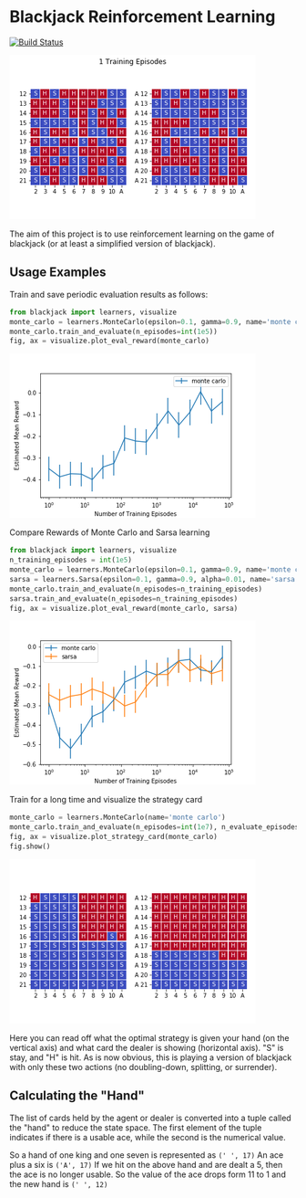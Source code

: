 # Blackjack Reinforcement Learning

[![Build Status](https://travis-ci.com/henighan/blackjack-rl.svg?branch=master)](https://travis-ci.com/henighan/blackjack-rl)

![Alt Text](./imgs/strategy_card.gif)

The aim of this project is to use reinforcement learning on the game of blackjack (or at least a simplified version of blackjack).


## Usage Examples
Train and save periodic evaluation results as follows:
```python
from blackjack import learners, visualize
monte_carlo = learners.MonteCarlo(epsilon=0.1, gamma=0.9, name='monte carlo')
monte_carlo.train_and_evaluate(n_episodes=int(1e5))
fig, ax = visualize.plot_eval_reward(monte_carlo)
```

![Alt Text](./imgs/simple_example.png)

Compare Rewards of Monte Carlo and Sarsa learning
```python
from blackjack import learners, visualize
n_training_episodes = int(1e5)
monte_carlo = learners.MonteCarlo(epsilon=0.1, gamma=0.9, name='monte carlo')
sarsa = learners.Sarsa(epsilon=0.1, gamma=0.9, alpha=0.01, name='sarsa')
monte_carlo.train_and_evaluate(n_episodes=n_training_episodes)
sarsa.train_and_evaluate(n_episodes=n_training_episodes)
fig, ax = visualize.plot_eval_reward(monte_carlo, sarsa)
```

![Alt Text](./imgs/mc_vs_sarsa.png)

Train for a long time and visualize the strategy card
```python
monte_carlo = learners.MonteCarlo(name='monte carlo')
monte_carlo.train_and_evaluate(n_episodes=int(1e7), n_evaluate_episodes=int(1e4));
fig, ax = visualize.plot_strategy_card(monte_carlo)
fig.show()
```

![Alt Text](./imgs/strategy_card_example.png)


Here you can read off what the optimal strategy is given your hand (on the vertical axis) and what card the dealer is showing (horizontal axis). "S" is stay, and "H" is hit. As is now obvious, this is playing a version of blackjack with only these two actions (no doubling-down, splitting, or surrender).


## Calculating the "Hand"
The list of cards held by the agent or dealer is converted into a tuple called the "hand" to reduce the state space. The first element of the tuple indicates if there is a usable ace, while the second is the numerical value.

So a hand of one king and one seven is represented as `(' ', 17)`
An ace plus a six is `('A', 17)`
If we hit on the above hand and are dealt a 5, then the ace is no longer usable. So the value of the ace drops form 11 to 1 and the new hand is `(' ', 12)`
